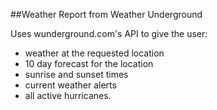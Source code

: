 ##Weather Report from Weather Underground

Uses wunderground.com's API to give the user:

* weather at the requested location
* 10 day forecast for the location
* sunrise and sunset times
* current weather alerts
* all active hurricanes.
